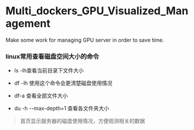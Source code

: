 # Multi_dockers_GPU_Visualized_Management
Make some work for managing GPU server in order to save time.
### linux常用查看磁盘空间大小的命令
- ls -lh查看当前目录下文件大小

- df -lh 使用这个命令会更清楚磁盘使用情况

- df-a 查看全部文件大小

- du -h --max-depth=1 查看各文件夹大小

> 首页显示服务器的磁盘使用情况，方便观测相关的数据